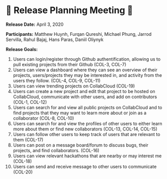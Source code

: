 # :rocket: Release Planning Meeting :rocket:

**Release Date:** April 3, 2020

**Participants:** Matthew Huynh, Furqan Qureshi, Michael Phung, Jarrod Servilla, Rahul Bajaj, Hans Paras, Daniil Oliynyk

**Release Goals:** 
 1. Users can login/register through Github authentification, allowing us to pull existing projects from their Github (COL-3, COL-7)
 2. Users can view a dashboard where they can see an overview of their projects, users/projects they may be interested in, and activity from the users they follow. (COL-4, COL-9, COL-11)
 3. Users can view trending projects on CollabCloud (COL-19)
 4. Users can create a new project and edit that project to be hosted on CollabCloud, communicate with other users, and add on contributors (COL-1, COL-12)
 5. Users can search for and view all public projects on CollabCloud and to find projects that they may want to learn more about or join as a collaborator (COL-8, COL-10)
 6. Users can search for and view the profiles of other users to either learn more about them or find new collaborators (COL-13, COL-14, COL-15)
 7. Users can follow other users to keep track of users that are relevant to them (COL-17)
 8. Users can post on a message board/forum to discuss bugs, their projects, and find collaborators. (COL-16)
 9. Users can view relevant hackathons that are nearby or may interest me (COL-18)
 10. Users can send and receive message to other users to communicate (COL-20)
